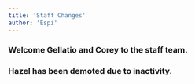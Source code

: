 ```yaml
---
title: 'Staff Changes'
author: 'Espi'
---
```


### Welcome Gellatio and Corey to the staff team.
### Hazel has been demoted due to inactivity.

